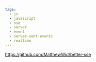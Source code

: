 ```yaml
---
tags:
  - js
  - javascript
  - sse
  - server
  - event
  - server-sent-events
  - realtime
---
```

https://github.com/MatthewWid/better-sse

